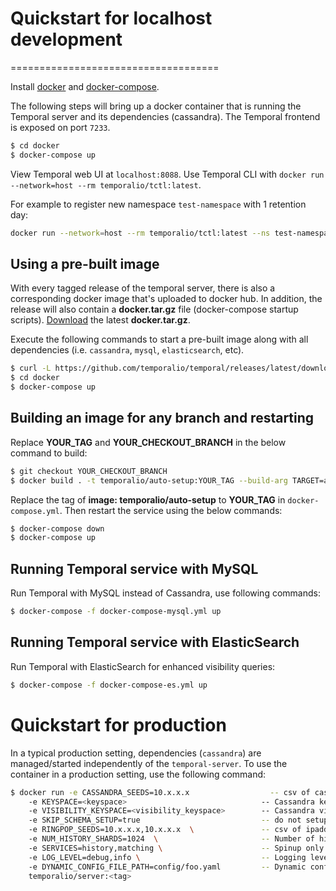 # Quickstart for localhost development
====================================

Install [docker](https://docs.docker.com/engine/installation/) and [docker-compose](https://docs.docker.com/compose/install/).

The following steps will bring up a docker container that is running the Temporal server
and its dependencies (cassandra). The Temporal
frontend is exposed on port `7233`.

```bash
$ cd docker
$ docker-compose up
```

View Temporal web UI at `localhost:8088`.
Use Temporal CLI with `docker run --network=host --rm temporalio/tctl:latest`.

For example to register new namespace `test-namespace` with 1 retention day:
```bash
docker run --network=host --rm temporalio/tctl:latest --ns test-namespace namespace register -rd 1`
```

Using a pre-built image
-----------------------
With every tagged release of the temporal server, there is also a corresponding
docker image that's uploaded to docker hub. In addition, the release will also
contain a **docker.tar.gz** file (docker-compose startup scripts).
[Download](https://github.com/temporalio/temporal/releases/latest) the latest **docker.tar.gz**.

Execute the following
commands to start a pre-built image along with all dependencies (i.e. `cassandra`, `mysql`, `elasticsearch`, etc).

```bash
$ curl -L https://github.com/temporalio/temporal/releases/latest/download/docker.tar.gz | tar -xz
$ cd docker
$ docker-compose up
```

Building an image for any branch and restarting
-----------------------------------------
Replace **YOUR_TAG** and **YOUR_CHECKOUT_BRANCH** in the below command to build:
```bash
$ git checkout YOUR_CHECKOUT_BRANCH
$ docker build . -t temporalio/auto-setup:YOUR_TAG --build-arg TARGET=auto-setup
```
Replace the tag of **image: temporalio/auto-setup** to **YOUR_TAG** in `docker-compose.yml`.
Then restart the service using the below commands:
```bash
$ docker-compose down
$ docker-compose up
```

Running Temporal service with MySQL
-----------------------------------------

Run Temporal with MySQL instead of Cassandra, use following commands:

```bash
$ docker-compose -f docker-compose-mysql.yml up
```

Running Temporal service with ElasticSearch
-----------------------------------------

Run Temporal with ElasticSearch for enhanced visibility queries:

```bash
$ docker-compose -f docker-compose-es.yml up
```

Quickstart for production
=========================
In a typical production setting, dependencies (`cassandra`) are
managed/started independently of the `temporal-server`. To use the container in
a production setting, use the following command:

```bash
$ docker run -e CASSANDRA_SEEDS=10.x.x.x                  -- csv of cassandra server ipaddrs
    -e KEYSPACE=<keyspace>                              -- Cassandra keyspace
    -e VISIBILITY_KEYSPACE=<visibility_keyspace>        -- Cassandra visibility keyspace
    -e SKIP_SCHEMA_SETUP=true                           -- do not setup cassandra schema during startup
    -e RINGPOP_SEEDS=10.x.x.x,10.x.x.x  \               -- csv of ipaddrs for gossip bootstrap
    -e NUM_HISTORY_SHARDS=1024  \                       -- Number of history shards
    -e SERVICES=history,matching \                      -- Spinup only the provided services
    -e LOG_LEVEL=debug,info \                           -- Logging level
    -e DYNAMIC_CONFIG_FILE_PATH=config/foo.yaml         -- Dynamic config file to be watched
    temporalio/server:<tag>
```
